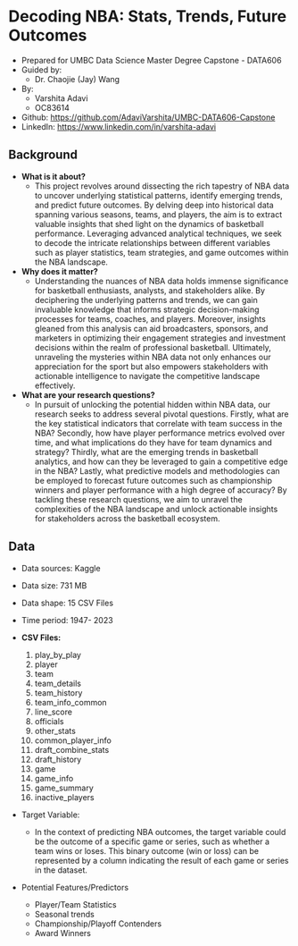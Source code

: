 # Decoding NBA: Stats, Trends, Future Outcomes

- Prepared for UMBC Data Science Master Degree Capstone - DATA606
- Guided by:
  - Dr. Chaojie (Jay) Wang
- By:
  - Varshita Adavi
  - OC83614
- Github: https://github.com/AdaviVarshita/UMBC-DATA606-Capstone
- LinkedIn: https://www.linkedin.com/in/varshita-adavi
 

## Background

- **What is it about?**
  - This project revolves around dissecting the rich tapestry of NBA data to uncover underlying statistical patterns, identify emerging trends, and predict future outcomes. By delving deep into historical data spanning various seasons, teams, and players, the aim is to extract valuable insights that shed light on the dynamics of basketball performance. Leveraging advanced analytical techniques, we seek to decode the intricate relationships between different variables such as player statistics, team strategies, and game outcomes within the NBA landscape.
- **Why does it matter?**
  - Understanding the nuances of NBA data holds immense significance for basketball enthusiasts, analysts, and stakeholders alike. By deciphering the underlying patterns and trends, we can gain invaluable knowledge that informs strategic decision-making processes for teams, coaches, and players. Moreover, insights gleaned from this analysis can aid broadcasters, sponsors, and marketers in optimizing their engagement strategies and investment decisions within the realm of professional basketball. Ultimately, unraveling the mysteries within NBA data not only enhances our appreciation for the sport but also empowers stakeholders with actionable intelligence to navigate the competitive landscape effectively.
- **What are your research questions?**
  - In pursuit of unlocking the potential hidden within NBA data, our research seeks to address several pivotal questions. Firstly, what are the key statistical indicators that correlate with team success in the NBA? Secondly, how have player performance metrics evolved over time, and what implications do they have for team dynamics and strategy? Thirdly, what are the emerging trends in basketball analytics, and how can they be leveraged to gain a competitive edge in the NBA? Lastly, what predictive models and methodologies can be employed to forecast future outcomes such as championship winners and player performance with a high degree of accuracy? By tackling these research questions, we aim to unravel the complexities of the NBA landscape and unlock actionable insights for stakeholders across the basketball ecosystem.

## Data 

- Data sources: Kaggle
- Data size: 731 MB
- Data shape: 15 CSV Files
- Time period: 1947- 2023

- **CSV Files:**
  1. play_by_play
  2. player
  3. team
  4. team_details
  5. team_history
  6. team_info_common
  7. line_score
  8. officials
  9. other_stats
  10. common_player_info
  11. draft_combine_stats
  12. draft_history
  13. game
  14. game_info
  15. game_summary
  16. inactive_players

- Target Variable:
  - In the context of predicting NBA outcomes, the target variable could be the outcome of a specific game or series, such as whether a team wins or loses. This binary outcome (win or loss) can be represented by a column indicating the result of each game or series in the dataset.
- Potential Features/Predictors
  - Player/Team Statistics
  - Seasonal trends
  - Championship/Playoff Contenders
  - Award Winners
